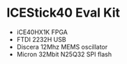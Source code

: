 # ICEStick40 Eval Kit
* iCE40HX1K FPGA
* FTDI 2232H USB
* Discera 12Mhz MEMS oscillator
* Micron 32Mbit N25Q32 SPI flash